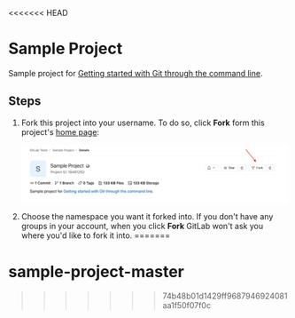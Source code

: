 <<<<<<< HEAD
# Sample Project

Sample project for [Getting started with Git through the command line](https://docs.gitlab.com/ee/gitlab-basics/start-using-git.html).

## Steps

1. Fork this project into your username. To do so, click **Fork** form this
   project's [home page](https://gitlab.com/gitlab-tests/sample-project/):

   ![Click Fork](fork-sample-project.png)
   
1. Choose the namespace you want it forked into. If you don't have any groups
   in your account, when you click **Fork** GitLab won't ask you where you'd
   like to fork it into.
=======
# sample-project-master
>>>>>>> 74b48b01d1429ff9687946924081aa1f50f07f0c
